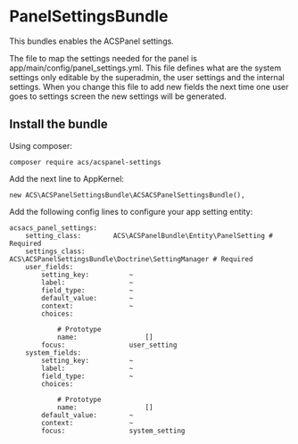 PanelSettingsBundle
===================

This bundles enables the ACSPanel settings.

The file to map the settings needed for the panel is app/main/config/panel_settings.yml. This file defines what are the system settings only editable by the superadmin, the user settings and the internal settings.
When you change this file to add new fields the next time one user goes to settings screen the new settings will be generated.

Install the bundle
------------------

Using composer:

    composer require acs/acspanel-settings

Add the next line to AppKernel:

    new ACS\ACSPanelSettingsBundle\ACSACSPanelSettingsBundle(),

Add the following config lines to configure your app setting entity:

    acsacs_panel_settings:
        setting_class:        ACS\ACSPanelBundle\Entity\PanelSetting # Required
        settings_class:       ACS\ACSPanelSettingsBundle\Doctrine\SettingManager # Required
        user_fields:
            setting_key:          ~
            label:                ~
            field_type:           ~
            default_value:        ~
            context:              ~
            choices:

                # Prototype
                name:                 []
            focus:                user_setting
        system_fields:
            setting_key:          ~
            label:                ~
            field_type:           ~
            choices:

                # Prototype
                name:                 []
            default_value:        ~
            context:              ~
            focus:                system_setting
